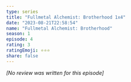 ```yaml
---
type: series
title: "Fullmetal Alchemist: Brotherhood 1x4"
date: "2023-08-21T22:58:54"
name: "Fullmetal Alchemist: Brotherhood"
season: 1
episode: 4
rating: 3
ratingEmoji: ⭐️⭐️⭐️
share: false
---
```


*[No review was written for this episode]*
